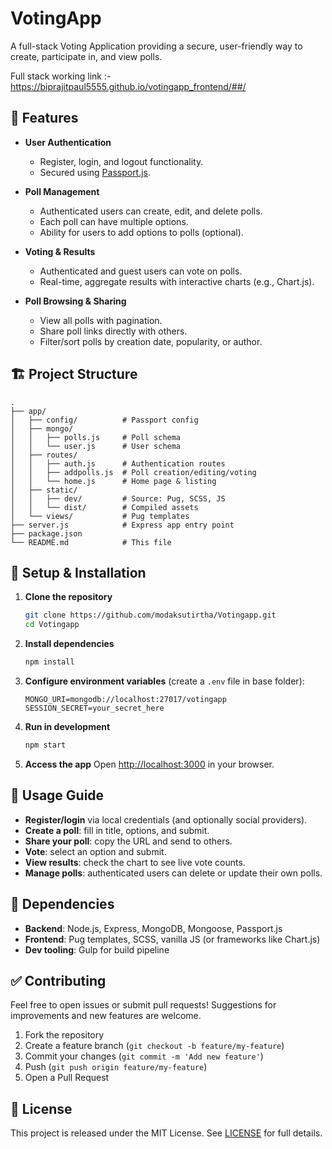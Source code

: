 # VotingApp

A full-stack Voting Application providing a secure, user-friendly way to create, participate in, and view polls.

Full stack working link :-
https://biprajitpaul5555.github.io/votingapp_frontend/##/
## 🚀 Features

- **User Authentication**  
  - Register, login, and logout functionality.  
  - Secured using [Passport.js](http://www.passportjs.org/).

- **Poll Management**  
  - Authenticated users can create, edit, and delete polls.  
  - Each poll can have multiple options.  
  - Ability for users to add options to polls (optional).

- **Voting & Results**  
  - Authenticated and guest users can vote on polls.  
  - Real-time, aggregate results with interactive charts (e.g., Chart.js).

- **Poll Browsing & Sharing**  
  - View all polls with pagination.  
  - Share poll links directly with others.  
  - Filter/sort polls by creation date, popularity, or author.

## 🏗️ Project Structure

```
.
├── app/
│   ├── config/          # Passport config
│   ├── mongo/
│   │   ├── polls.js     # Poll schema
│   │   └── user.js      # User schema
│   ├── routes/
│   │   ├── auth.js      # Authentication routes
│   │   ├── addpolls.js  # Poll creation/editing/voting
│   │   └── home.js      # Home page & listing
│   ├── static/
│   │   ├── dev/         # Source: Pug, SCSS, JS
│   │   └── dist/        # Compiled assets
│   └── views/           # Pug templates
├── server.js            # Express app entry point
├── package.json
└── README.md            # This file
```

## 🔧 Setup & Installation

1. **Clone the repository**
   ```bash
   git clone https://github.com/modaksutirtha/Votingapp.git
   cd Votingapp
   ```

2. **Install dependencies**
   ```bash
   npm install
   ```

3. **Configure environment variables** (create a `.env` file in base folder):
   ```
   MONGO_URI=mongodb://localhost:27017/votingapp
   SESSION_SECRET=your_secret_here
   ```

4. **Run in development**
   ```bash
   npm start
   ```

5. **Access the app**
   Open [http://localhost:3000](http://localhost:3000) in your browser.

## 🧪 Usage Guide

- **Register/login** via local credentials (and optionally social providers).
- **Create a poll**: fill in title, options, and submit.
- **Share your poll**: copy the URL and send to others.
- **Vote**: select an option and submit.
- **View results**: check the chart to see live vote counts.
- **Manage polls**: authenticated users can delete or update their own polls.

## 🧩 Dependencies

- **Backend**: Node.js, Express, MongoDB, Mongoose, Passport.js  
- **Frontend**: Pug templates, SCSS, vanilla JS (or frameworks like Chart.js)  
- **Dev tooling**: Gulp for build pipeline

## ✅ Contributing

Feel free to open issues or submit pull requests! Suggestions for improvements and new features are welcome.

1. Fork the repository  
2. Create a feature branch (`git checkout -b feature/my-feature`)  
3. Commit your changes (`git commit -m 'Add new feature'`)  
4. Push (`git push origin feature/my-feature`)  
5. Open a Pull Request

## 📄 License

This project is released under the MIT License. See [LICENSE](LICENSE) for full details.
